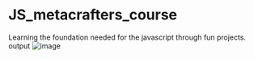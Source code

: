 # JS_metacrafters_course
Learning the foundation needed for the javascript through fun projects.
output
![image](https://github.com/Soyam2405/JS_metacrafters_course/assets/120269736/049728cd-a19d-445d-8d34-d736ca08e59a)
